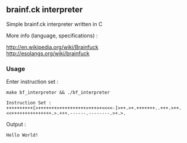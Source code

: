## brainf.ck interpreter

Simple brainf.ck interpreter written in C   

More info (language, specifications) :  

http://en.wikipedia.org/wiki/Brainfuck  
http://esolangs.org/wiki/brainfuck  

### Usage

Enter instruction set :  

    make bf_interpreter && ./bf_interpreter

    Instruction Set :
    ++++++++++[>+++++++>++++++++++>+++>+<<<<-]>++.>+.+++++++..+++.>++.<<+++++++++++++++.>.+++.------.--------.>+.>.
    
Output :  

    Hello World!
